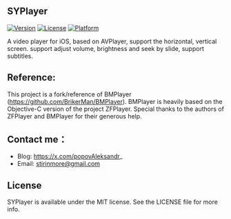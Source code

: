 ## SYPlayer

[![Version](https://img.shields.io/cocoapods/v/SYPlayer.svg?style=flat)](http://cocoapods.org/pods/SYPlayer)
[![License](https://img.shields.io/cocoapods/l/SYPlayer.svg?style=flat)](http://cocoapods.org/pods/SYPlayer)
[![Platform](https://img.shields.io/cocoapods/p/SYPlayer.svg?style=flat)](http://cocoapods.org/pods/SYPlayer)

A video player for iOS, based on AVPlayer, support the horizontal, vertical screen. support adjust volume, brightness and seek by slide, support subtitles.

## Reference:
This project is a fork/reference of BMPlayer (https://github.com/BrikerMan/BMPlayer).
BMPlayer is heavily based on the Objective-C version of the project ZFPlayer. Special thanks to the authors of ZFPlayer and BMPlayer for their generous help.


## Contact me：
- Blog: https://x.com/popovAleksandr_
- Email: stirinmore@gmail.com

## License
SYPlayer is available under the MIT license. See the LICENSE file for more info.

